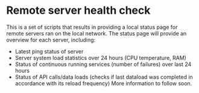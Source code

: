 # Remote server health check
This is a set of scripts that results in providing a local status page for remote servers ran on the local network. The status page will provide an overview for each server, including:
-  Latest ping status of server
-  Server system load statistics over 24 hours (CPU temperature, RAM)
-  Status of continuous running services (number of failures) over last 24 hours
-  Status of API calls/data loads (checks if last dataload was completed in accordance with its reload frequency)
More information to follow soon.